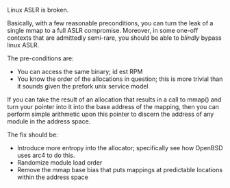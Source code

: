 Linux ASLR is broken.

Basically, with a few reasonable preconditions, you can turn the leak of a single mmap to a full ASLR compromise. Moreover, in some one-off contexts that are admittedly semi-rare, you should be able to *blindly* bypass linux ASLR.

The pre-conditions are:
- You can access the same binary; id est RPM
- You know the order of the allocations in question; this is more trivial than it sounds given the prefork unix service model

If you can take the result of an allocation that results in a call to mmap() and turn your pointer into it into the base address
of the mapping, then you can perform simple arithmetic upon this pointer to discern the address of any module in the address space.

The fix should be:
- Introduce more entropy into the allocator; specifically see how OpenBSD uses arc4 to do this.
- Randomize module load order
- Remove the mmap base bias that puts mappings at predictable locations within the address space
